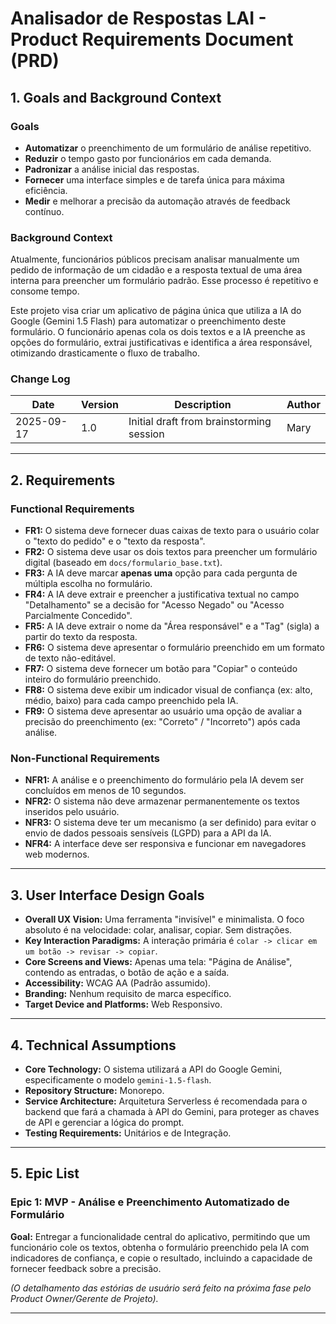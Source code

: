 # Analisador de Respostas LAI - Product Requirements Document (PRD)

## 1. Goals and Background Context

### Goals
- **Automatizar** o preenchimento de um formulário de análise repetitivo.
- **Reduzir** o tempo gasto por funcionários em cada demanda.
- **Padronizar** a análise inicial das respostas.
- **Fornecer** uma interface simples e de tarefa única para máxima eficiência.
- **Medir** e melhorar a precisão da automação através de feedback contínuo.

### Background Context
Atualmente, funcionários públicos precisam analisar manualmente um pedido de informação de um cidadão e a resposta textual de uma área interna para preencher um formulário padrão. Esse processo é repetitivo e consome tempo.

Este projeto visa criar um aplicativo de página única que utiliza a IA do Google (Gemini 1.5 Flash) para automatizar o preenchimento deste formulário. O funcionário apenas cola os dois textos e a IA preenche as opções do formulário, extrai justificativas e identifica a área responsável, otimizando drasticamente o fluxo de trabalho.

### Change Log
| Date       | Version | Description              | Author |
|------------|---------|--------------------------|--------|
| 2025-09-17 | 1.0     | Initial draft from brainstorming session | Mary   |

---

## 2. Requirements

### Functional Requirements
- **FR1:** O sistema deve fornecer duas caixas de texto para o usuário colar o "texto do pedido" e o "texto da resposta".
- **FR2:** O sistema deve usar os dois textos para preencher um formulário digital (baseado em `docs/formulario_base.txt`).
- **FR3:** A IA deve marcar **apenas uma** opção para cada pergunta de múltipla escolha no formulário.
- **FR4:** A IA deve extrair e preencher a justificativa textual no campo "Detalhamento" se a decisão for "Acesso Negado" ou "Acesso Parcialmente Concedido".
- **FR5:** A IA deve extrair o nome da "Área responsável" e a "Tag" (sigla) a partir do texto da resposta.
- **FR6:** O sistema deve apresentar o formulário preenchido em um formato de texto não-editável.
- **FR7:** O sistema deve fornecer um botão para "Copiar" o conteúdo inteiro do formulário preenchido.
- **FR8:** O sistema deve exibir um indicador visual de confiança (ex: alto, médio, baixo) para cada campo preenchido pela IA.
- **FR9:** O sistema deve apresentar ao usuário uma opção de avaliar a precisão do preenchimento (ex: "Correto" / "Incorreto") após cada análise.

### Non-Functional Requirements
- **NFR1:** A análise e o preenchimento do formulário pela IA devem ser concluídos em menos de 10 segundos.
- **NFR2:** O sistema não deve armazenar permanentemente os textos inseridos pelo usuário.
- **NFR3:** O sistema deve ter um mecanismo (a ser definido) para evitar o envio de dados pessoais sensíveis (LGPD) para a API da IA.
- **NFR4:** A interface deve ser responsiva e funcionar em navegadores web modernos.

---

## 3. User Interface Design Goals

- **Overall UX Vision:** Uma ferramenta "invisível" e minimalista. O foco absoluto é na velocidade: colar, analisar, copiar. Sem distrações.
- **Key Interaction Paradigms:** A interação primária é `colar -> clicar em um botão -> revisar -> copiar`.
- **Core Screens and Views:** Apenas uma tela: "Página de Análise", contendo as entradas, o botão de ação e a saída.
- **Accessibility:** WCAG AA (Padrão assumido).
- **Branding:** Nenhum requisito de marca específico.
- **Target Device and Platforms:** Web Responsivo.

---

## 4. Technical Assumptions

- **Core Technology:** O sistema utilizará a API do Google Gemini, especificamente o modelo `gemini-1.5-flash`.
- **Repository Structure:** Monorepo.
- **Service Architecture:** Arquitetura Serverless é recomendada para o backend que fará a chamada à API do Gemini, para proteger as chaves de API e gerenciar a lógica do prompt.
- **Testing Requirements:** Unitários e de Integração.

---

## 5. Epic List

### Epic 1: MVP - Análise e Preenchimento Automatizado de Formulário
**Goal:** Entregar a funcionalidade central do aplicativo, permitindo que um funcionário cole os textos, obtenha o formulário preenchido pela IA com indicadores de confiança, e copie o resultado, incluindo a capacidade de fornecer feedback sobre a precisão.

*(O detalhamento das estórias de usuário será feito na próxima fase pelo Product Owner/Gerente de Projeto).*

---
